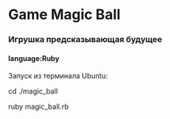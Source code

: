 <h1>Game Magic Ball</h1>

<h3> Игрушка предсказывающая будущее</h3><p>
<h4><p>language:Ruby</h4><p>
  
  
  </h5>Запуск из терминала Ubuntu:<p>
  cd ./magic_ball <p>
  ruby magic_ball.rb</h5>
